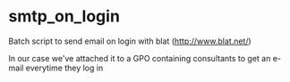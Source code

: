 smtp_on_login
=============

Batch script to send email on login with blat (http://www.blat.net/)

In our case we've attached it to a GPO containing consultants to get an e-mail everytime they log in
